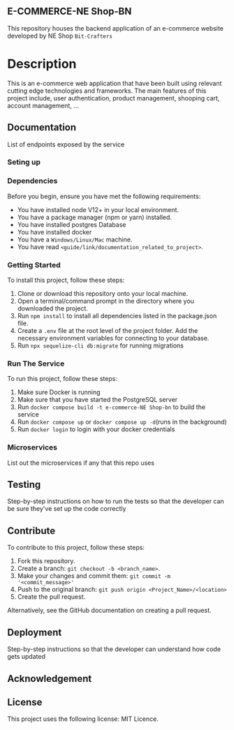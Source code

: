 ## E-COMMERCE-NE Shop-BN

This repository houses the backend application of an e-commerce website developed by NE Shop `Bit-Crafters`

# Description

This is an e-commerce web application that have been built using relevant cutting edge technologies and frameworks. The main features of this project include, user authentication, product management, shooping cart, account management, ...

## Documentation

List of endpoints exposed by the service

### Seting up

### Dependencies

Before you begin, ensure you have met the following requirements:

- You have installed node V12+ in your local environment.
- You have a package manager (npm or yarn) installed.
- You have installed postgres Database
- You have installed docker
- You have a `Windows/Linux/Mac` machine.
- You have read `<guide/link/documentation_related_to_project>`.

### Getting Started

To install this project, follow these steps:

1. Clone or download this repository onto your local machine.
2. Open a terminal/command prompt in the directory where you downloaded the project.
3. Run `npm install` to install all dependencies listed in the package.json file.
4. Create a `.env` file at the root level of the project folder. Add the necessary environment variables for connecting to your database.
5. Run `npx sequelize-cli db:migrate` for running migrations

### Run The Service

To run this project, follow these steps:

1. Make sure Docker is running
2. Make sure that you have started the PostgreSQL server
3. Run `docker compose build -t e-commerce-NE Shop-bn` to build the service
4. Run `docker compose up` or `docker compose up -d`(runs in the background)
5. Run `docker login` to login with your docker credentials

### Microservices

List out the microservices if any that this repo uses

## Testing

Step-by-step instructions on how to run the tests so that the developer can be sure they've set up the code correctly

## Contribute

To contribute to this project, follow these steps:

1. Fork this repository.
2. Create a branch: `git checkout -b <branch_name>`.
3. Make your changes and commit them: `git commit -m '<commit_message>'`
4. Push to the original branch: `git push origin <Project_Name>/<location>`
5. Create the pull request.

Alternatively, see the GitHub documentation on creating a pull request.

## Deployment

Step-by-step instructions so that the developer can understand how code gets updated

## Acknowledgement

## License

This project uses the following license: MIT Licence.

